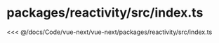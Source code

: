 # packages/reactivity/src/index.ts

<<< @/docs/Code/vue-next/vue-next/packages/reactivity/src/index.ts
